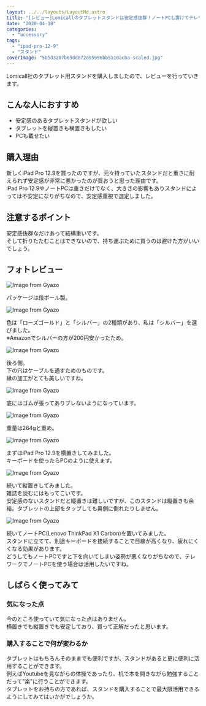 ```yaml
---
layout: ../../layouts/LayoutMd.astro
title: "[レビュー]Lomicallのタブレットスタンドは安定感抜群！ノートPCも置けてテレワークでも活躍！"
date: "2020-04-18"
categories: 
  - "accessory"
tags: 
  - "ipad-pro-12-9"
  - "スタンド"
coverImage: "5b5d3207b69dd872d95996bb5a10acba-scaled.jpg"
---
```


Lomicall社のタブレット用スタンドを購入しましたので、レビューを行っていきます。

<div data-vc_mylinkbox_id="889318549"></div>

## こんな人におすすめ

- 安定感のあるタブレットスタンドが欲しい
- タブレットを縦置きも横置きもしたい
- PCも載せたい

## 購入理由

新しくiPad Pro 12.9を買ったのですが、元々持っていたスタンドだと重さに耐えられず安定感が非常に悪かったのが買おうと思った理由です。  
iPad Pro 12.9やノートPCは重さだけでなく、大きさの影響もありスタンドによっては不安定になりがちなので、安定感重視で選定しました。

## 注意するポイント

安定感抜群なだけあって結構重いです。  
そして折りたたむことはできないので、持ち運ぶために買うのは避けた方がいいでしょう。

## フォトレビュー

![Image from Gyazo](/archive/images/a62d7e7dcf660a911a8b2f2f1d35f661.jpg)

パッケージは段ボール製。

![Image from Gyazo](/archive/images/5b5d3207b69dd872d95996bb5a10acba.jpg)

色は「ローズゴールド」と「シルバー」の2種類があり、私は「シルバー」を選びました。  
※Amazonでシルバーの方が200円安かったため。

![Image from Gyazo](/archive/images/a9ad902bd84634281ec8f932ae128eda.jpg)

後ろ側。  
下の穴はケーブルを通すためのものです。  
縁の加工がとても美しいですね。

![Image from Gyazo](/archive/images/afbd7cad7220b632ce529aa9827c7cd2.jpg)

底にはゴムが張ってありブレないようになっています。

![Image from Gyazo](/archive/images/466e3fa50d76a8d61500e8acff60a5fd.jpg)

重量は264gと重め。

![Image from Gyazo](/archive/images/28ecd72797210a8fbfec238ad20f69c1.jpg)

まずはiPad Pro 12.9を横置きしてみました。  
キーボードを使ったらPCのように使えます。

![Image from Gyazo](/archive/images/ebd08f8eabde7f6a97b22879d2e85827.jpg)

続いて縦置きしてみました。  
雑誌を読むにはもってこいです。  
安定感のないスタンドだと縦置きは難しいですが、このスタンドは縦置きも余裕。タブレットの上部をタップしても奥側に倒れたりしません。

![Image from Gyazo](/archive/images/0061f35944f32139223c5f4a3ec7a9ff.jpg)

続いてノートPC(Lenovo ThinkPad X1 Carbon)を置いてみました。  
スタンドに立てて、別途キーボードを接続することで目線が高くなり、疲れにくくなる効果があります。  
どうしてもノートPCですと下を向いてしまい姿勢が悪くなりがちなので、テレワークでノートPCを使う場合は活用したいですね。

## しばらく使ってみて

### 気になった点

今のところ使っていて気になった点はありません。  
横置きでも縦置きでも安定しており、買って正解だったと思います。

### 購入することで何が変わるか

タブレットはもちろんそのままでも便利ですが、スタンドがあると更に便利に活用することができます。  
例えばYoutubeを見ながらの体操であったり、机で本を開きながら勉強することだって"楽"に行うことができます。  
タブレットをお持ちの方であれば、スタンドを購入することで最大限活用できるようにしてみてはいかがでしょうか。

<div data-vc_mylinkbox_id="889318549"></div>